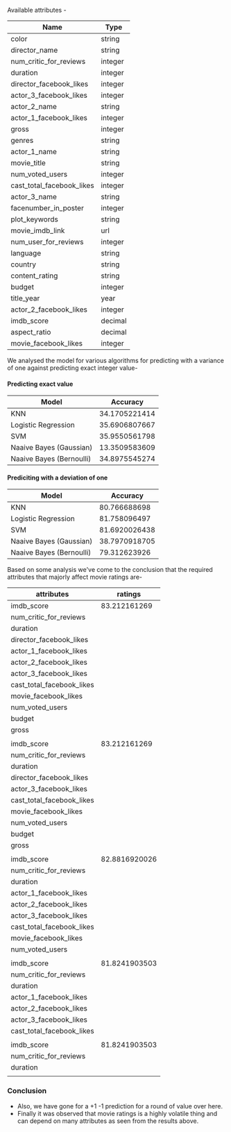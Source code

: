 Available attributes -  
  
  
| Name | Type |
| ---- | ----- |
color           |            string  |
director_name    |           string  |
num_critic_for_reviews   |   integer |
duration                 |  integer  |
director_facebook_likes  |  integer  |
actor_3_facebook_likes   |  integer  |
actor_2_name             |  string   |
actor_1_facebook_likes   |  integer  |
gross                    |  integer  |
genres                   |  string   |
actor_1_name             |  string   |
movie_title              |  string   |
num_voted_users          |  integer  |
cast_total_facebook_likes |  integer |
actor_3_name             |  string   |
facenumber_in_poster     |  integer  |
plot_keywords            |  string   |
movie_imdb_link          |  url      |
num_user_for_reviews     |  integer  |
language                 |  string   |
country                  |  string   |
content_rating           |  string   |
budget                   |  integer  |
title_year               |  year     |
actor_2_facebook_likes   |  integer  |
imdb_score               |  decimal  |
aspect_ratio             |  decimal  |
movie_facebook_likes     |  integer  |

We analysed the model for various algorithms for predicting with a variance of one against predicting exact integer value-  
#### Predicting exact value
| Model | Accuracy |
| ----- | -------- |
| KNN | 34.1705221414 |
| Logistic Regression |  35.6906807667 |
| SVM |  35.9550561798 |
| Naaive Bayes (Gaussian) |  13.3509583609 |
| Naaive Bayes (Bernoulli) | 34.8975545274 | 

#### Prediciting with a deviation of one
| Model | Accuracy |
| ----- | -------- |
| KNN | 80.766688698 |
| Logistic Regression |  81.758096497 |
| SVM |   81.6920026438 |
| Naaive Bayes (Gaussian) |  38.7970918705 |
| Naaive Bayes (Bernoulli) | 79.312623926 | 


Based on some analysis we've come to the conclusion that the required attributes that majorly affect movie ratings are-

| attributes | ratings |
|------------|---------|
imdb_score  | 83.212161269  |
num_critic_for_reviews  |  |
duration  |  |
director_facebook_likes  |  |
actor_1_facebook_likes  |  |
actor_2_facebook_likes  |  |
actor_3_facebook_likes  |  |
cast_total_facebook_likes  |  |
movie_facebook_likes  |  |
num_voted_users  |  |
budget  |  |
gross  |  |
  |  |
imdb_score  | 83.212161269  |
num_critic_for_reviews  |     |
duration  |     |
director_facebook_likes  |    |
actor_3_facebook_likes  |    |
cast_total_facebook_likes  |    |
movie_facebook_likes  |    |
num_voted_users  |    |
budget  |    |
gross  |   |
  |   |
imdb_score  | 82.8816920026  |
num_critic_for_reviews  |  |
duration  |  |
actor_1_facebook_likes  |  |
actor_2_facebook_likes  |  |
actor_3_facebook_likes  |  |
cast_total_facebook_likes  |  |
movie_facebook_likes  |  |
num_voted_users  |  |
  |    |
imdb_score  | 81.8241903503  |
num_critic_for_reviews  |  |
duration  |  |
actor_1_facebook_likes  |  |
actor_2_facebook_likes  |  |
actor_3_facebook_likes  |  |
cast_total_facebook_likes  |  |
  |    |
imdb_score  | 81.8241903503  |
num_critic_for_reviews  |  |
duration  |  |
  |   |


### Conclusion
- Also, we have gone for a +1 -1 prediction for a round of value over here.
- Finally it was observed that movie ratings is a highly volatile thing and can depend on many attributes as seen from the results above.

